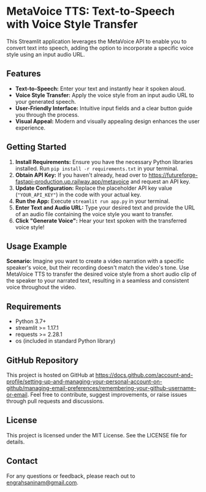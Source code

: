 # MetaVoice TTS: Text-to-Speech with Voice Style Transfer

This Streamlit application leverages the MetaVoice API to enable you to convert text into speech, adding the option to incorporate a specific voice style using an input audio URL.

## Features

- **Text-to-Speech:** Enter your text and instantly hear it spoken aloud.
- **Voice Style Transfer:** Apply the voice style from an input audio URL to your generated speech.
- **User-Friendly Interface:** Intuitive input fields and a clear button guide you through the process.
- **Visual Appeal:** Modern and visually appealing design enhances the user experience.

## Getting Started

1. **Install Requirements:** Ensure you have the necessary Python libraries installed. Run `pip install -r requirements.txt` in your terminal.
2. **Obtain API Key:** If you haven't already, head over to https://futureforge-fastapi-production.up.railway.app/metavoice and request an API key.
3. **Update Configuration:** Replace the placeholder API key value (`"YOUR_API_KEY"`) in the code with your actual key.
4. **Run the App:** Execute `streamlit run app.py` in your terminal.
5. **Enter Text and Audio URL:** Type your desired text and provide the URL of an audio file containing the voice style you want to transfer.
6. **Click "Generate Voice":** Hear your text spoken with the transferred voice style!

## Usage Example

**Scenario:** Imagine you want to create a video narration with a specific speaker's voice, but their recording doesn't match the video's tone. Use MetaVoice TTS to transfer the desired voice style from a short audio clip of the speaker to your narrated text, resulting in a seamless and consistent voice throughout the video.

## Requirements

- Python 3.7+
- streamlit >= 1.17.1
- requests >= 2.28.1
- os (included in standard Python library)

## GitHub Repository

This project is hosted on GitHub at https://docs.github.com/account-and-profile/setting-up-and-managing-your-personal-account-on-github/managing-email-preferences/remembering-your-github-username-or-email. Feel free to contribute, suggest improvements, or raise issues through pull requests and discussions.

## License

This project is licensed under the MIT License. See the LICENSE file for details.

## Contact

For any questions or feedback, please reach out to engrahsaninam@gmail.com.
